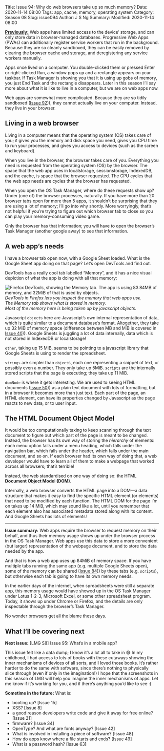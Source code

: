 Title: Issue 94: Why do web browsers take up so much memory?
Date: 2020-11-14 08:00
Tags: app, cache, memory, operating system
Category: Season 08
Slug: issue094
Author: J S Ng
Summary: 
Modified: 2020-11-14 08:00

[**Previously:**](https://buttondown.email/laymansguide/archive/) Web apps have limited access to the device’ storage, and can only store data in browser-managed databases. Progressive Web Apps (PWAs) can additionally register service workers that run in the background. Because they are so cleanly sandboxed, they can be easily removed by clearing the browser cache and storage, and deregistering any service workers manually.

Apps once lived on a computer. You double-clicked them or pressed Enter or right-clicked Run, a window pops up and a rectangle appears on your taskbar. If Task Manager is showing you that it is using up gobs of memory, you just End Task and the rectangle disappears. Later in this season I’ll say more about what it is like to live in a computer, but we are on web apps now.

Web apps are somewhat more complicated. Because they are so tidily sandboxed ([Issue 92]({filename}/season08/issue092/issue092.md))), they cannot actually live on your computer. Instead, they live in your browser.

## Living in a web browser

Living in a computer means that the operating system (OS) takes care of you; it gives you the memory and disk space you need, gives you CPU time to run your processes, and gives you access to devices (such as the screen and keyboard).

When you live in the browser, the browser takes care of you. Everything you need is requested from the operating system (OS) by the browser. The space that the web app uses in localstorage, sessionstorage, IndexedDB, and the cache, is space that the browser requested. The CPU cycles that the web app needs are cycles that the browser has requested.

When you open the OS Task Manager, where do these requests show up? Under (one of) the browser processes, naturally. If you have more than 20 browser tabs open for more than 5 apps, it shouldn’t be surprising that they are using a lot of memory; I’ll go into why shortly. More worryingly, that’s not helpful if you’re trying to figure out which browser tab to close so you can play your memory-consuming video game.

Only the browser has that information; you will have to open the browser’s Task Manager (another google away) to see that information.

## A web app’s needs

I have a browser tab open now, with a Google Sheet loaded. What is the Google Sheet app doing on that page? Let’s open DevTools and find out.

DevTools has a really cool tab labelled “Memory”, and it has a nice visual depiction of what the app is doing with all that memory:

![Firefox DevTools, showing the Memory tab. The app is using 83.84MB of memory, and 32MiB of that is used by objects.]({attach}/season08/issue094/issue094_01.png)  
*DevTools in Firefox lets you inspect the memory that web apps use.<br />The Memory tab shows what is stored in memory.<br />Most of the memory here is being taken up by javascript objects.*    

Javascript `object`s here are Javascript’s own internal representation of data, which is quite similar to a document database’s format. Altogether, they take up 32 MiB of memory space (difference between MB and MiB is covered in [Issue 40]({filename}/season04/issue040/issue040.md))). Google Sheets is juggling a lot of data internally, data which is not stored in IndexedDB or localstorage!

`other`, taking up 15 MiB, seems to be pointing to a javascript library that Google Sheets is using to render the spreadsheet.

`strings` are simpler than `object`s, each one representing a snippet of text, or possibly even a number. They only take up 5MiB. `scripts` are the internally stored scripts that the page is executing; they take up 11 MiB.

`domNode` is where it gets interesting. We are used to seeing HTML documents ([Issue 50]({filename}/season04/issue050/issue050.md))) as a plain text document with lots of formatting, but in a browser it becomes more than just text. Each part of the page, an HTML element, can have its properties changed by Javascript as the page reacts to new data, or to user input.

## The HTML Document Object Model

It would be too computationally taxing to keep scanning through the text document to figure out which part of the page is meant to be changed. Instead, the browser has its own way of storing the *hierarchy* of elements: each menu option falls under a menu heading, which falls under the navigation bar, which falls under the header, which falls under the main document, and so on. If each browser had its own way of doing that, a web developer would have to learn all of them to make a webpage that worked across all browsers; that’s terrible!

Instead, the web standardised on one way of doing so: the HTML **Document Object Model (DOM)**.

Internally, a web browser converts the HTML page into a DOM—a data structure that makes it easy to find the specific HTML element (or elements) that need to be modified by each function. The HTML DOM for the page I’m on takes up 14 MiB, which may sound like a lot, until you remember that each element also has associated metadata stored along with its content. And Google Sheets has lots of elements!

----------

**Issue summary:** Web apps require the browser to request memory on their behalf, and thus their memory usage shows up under the browser process in the OS Task Manager. Web apps use this data to store a more convenient (but larger) representation of the webpage document, and to store the data needed by the app.

And that is how a web app uses up 84MiB of memory space. If you have multiple tabs running the same app (e.g. multiple Google Sheets open), some of the memory can be shared ([Issue 84]({filename}/season05/issue065/issue065.md))) by these tabs (e.g. `scripts`), but otherwise each tab is going to have its own memory needs.

In the earlier days of the internet, when spreadsheets were still a separate app, this memory usage would have showed up in the OS Task Manager under Lotus 1-2-3, Microsoft Excel, or some other spreadsheet program. Today, it shows up under Chrome or Firefox, and the details are only inspectable through the browser’s Task Manager.

No wonder browsers get all the blame these days.

## What I’ll be covering next

**Next issue:** [LMG S8] Issue 95: What’s in a mobile app?

This issue felt like a data dump; I know it’s a lot all to take in 😅 In my childhood, I had access to lots of books with these cutaways showing the inner mechanisms of devices of all sorts, and I loved those books. It’s rather harder to do the same with software, since there’s nothing to physically slice through (even if only in the imagination!) I hope that the screenshots in this season of LMG will help you imagine the inner mechanisms of apps. Let me know if it’s working for you, and if there’s anything you’d like to see :)

**Sometime in the future:** What is:

- booting up? [Issue 15]
- XSS? [Issue 8]
- a good reason developers write code and give it away for free online? [Issue 21]
- firmware? [Issue 34]
- OpenType? And what are fonts anyway? [Issue 42]
- What is involved in installing a piece of software? [Issue 48]
- How do apps know where a file starts and ends? [Issue 49]
- What is a password hash? [Issue 63]
